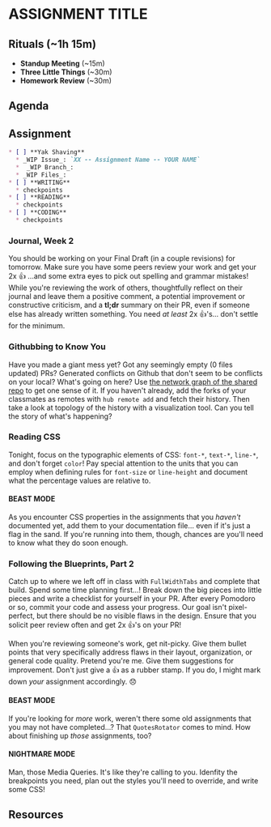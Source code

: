 # ASSIGNMENT TITLE

## Rituals (~1h 15m)

* **Standup Meeting** (~15m)
* **Three Little Things** (~30m)
* **Homework Review** (~30m)

## Agenda

## Assignment

```markdown
* [ ] **Yak Shaving**
  * _WIP Issue_: `XX -- Assignment Name -- YOUR NAME`
  *  _WIP Branch_:
  * _WIP Files_:
* [ ] **WRITING**
  * checkpoints
* [ ] **READING**
  * checkpoints
* [ ] **CODING**
  * checkpoints
```

### Journal, Week 2

You should be working on your Final Draft (in a couple revisions) for tomorrow. Make sure you have some peers review your work and get your 2x :+1: ...and some extra eyes to pick out spelling and grammar mistakes! While you're reviewing the work of others, thoughtfully reflect on their journal and leave them a positive comment, a potential improvement or constructive criticism, and a **tl;dr** summary on their PR, even if someone else has already written something. You need _at least_ 2x :+1:'s... don't settle for the minimum.

### Githubbing to Know You

Have you made a giant mess yet? Got any seemingly empty (0 files updated) PRs? Generated conflicts on Github that don't seem to be conflicts on your local? What's going on here? Use [the network graph of the shared repo](https://github.com/TheIronYard--Orlando/student-roster/network) to get one sense of it. If you haven't already, add the forks of your classmates as remotes with `hub remote add` and fetch their history. Then take a look at topology of the history with a visualization tool. Can you tell the story of what's happening?

### Reading CSS

Tonight, focus on the typographic elements of CSS: `font-*`, `text-*`, `line-*`, and don't forget `color`! Pay special attention to the units that you can employ when defining rules for `font-size` or `line-height` and document what the percentage values are relative to.

#### BEAST MODE

As you encounter CSS properties in the assignments that you _haven't_ documented yet, add them to your documentation file... even if it's just a flag in the sand. If you're running into them, though, chances are you'll need to know what they do soon enough.

### Following the Blueprints, Part 2

Catch up to where we left off in class with `FullWidthTabs` and complete that build. Spend some time planning first...! Break down the big pieces into little pieces and write a checklist for yourself in your PR. After every Pomodoro or so, commit your code and assess your progress. Our goal isn't pixel-perfect, but there should be no visible flaws in the design. Ensure that you solicit peer review often and get 2x :+1:'s on your PR!

When you're reviewing someone's work, get nit-picky. Give them bullet points that very specifically address flaws in their layout, organization, or general code quality. Pretend you're me. Give them suggestions for improvement. Don't just give a :+1: as a rubber stamp. If you do, I might mark down _your_ assignment accordingly. :disappointed:

#### BEAST MODE

If you're looking for _more_ work, weren't there some old assignments that you may not have completed...? That `QuotesRotator` comes to mind. How about finishing up _those_ assignments, too?

#### NIGHTMARE MODE

Man, those Media Queries. It's like they're calling to you. Idenfity the breakpoints you need, plan out the styles you'll need to override, and write some CSS!

## Resources

